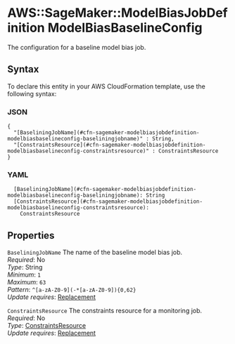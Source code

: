 # AWS::SageMaker::ModelBiasJobDefinition ModelBiasBaselineConfig<a name="aws-properties-sagemaker-modelbiasjobdefinition-modelbiasbaselineconfig"></a>

The configuration for a baseline model bias job\.

## Syntax<a name="aws-properties-sagemaker-modelbiasjobdefinition-modelbiasbaselineconfig-syntax"></a>

To declare this entity in your AWS CloudFormation template, use the following syntax:

### JSON<a name="aws-properties-sagemaker-modelbiasjobdefinition-modelbiasbaselineconfig-syntax.json"></a>

```
{
  "[BaseliningJobName](#cfn-sagemaker-modelbiasjobdefinition-modelbiasbaselineconfig-baseliningjobname)" : String,
  "[ConstraintsResource](#cfn-sagemaker-modelbiasjobdefinition-modelbiasbaselineconfig-constraintsresource)" : ConstraintsResource
}
```

### YAML<a name="aws-properties-sagemaker-modelbiasjobdefinition-modelbiasbaselineconfig-syntax.yaml"></a>

```
  [BaseliningJobName](#cfn-sagemaker-modelbiasjobdefinition-modelbiasbaselineconfig-baseliningjobname): String
  [ConstraintsResource](#cfn-sagemaker-modelbiasjobdefinition-modelbiasbaselineconfig-constraintsresource): 
    ConstraintsResource
```

## Properties<a name="aws-properties-sagemaker-modelbiasjobdefinition-modelbiasbaselineconfig-properties"></a>

`BaseliningJobName`  <a name="cfn-sagemaker-modelbiasjobdefinition-modelbiasbaselineconfig-baseliningjobname"></a>
The name of the baseline model bias job\.  
*Required*: No  
*Type*: String  
*Minimum*: `1`  
*Maximum*: `63`  
*Pattern*: `^[a-zA-Z0-9](-*[a-zA-Z0-9]){0,62}`  
*Update requires*: [Replacement](https://docs.aws.amazon.com/AWSCloudFormation/latest/UserGuide/using-cfn-updating-stacks-update-behaviors.html#update-replacement)

`ConstraintsResource`  <a name="cfn-sagemaker-modelbiasjobdefinition-modelbiasbaselineconfig-constraintsresource"></a>
The constraints resource for a monitoring job\.  
*Required*: No  
*Type*: [ConstraintsResource](aws-properties-sagemaker-modelbiasjobdefinition-constraintsresource.md)  
*Update requires*: [Replacement](https://docs.aws.amazon.com/AWSCloudFormation/latest/UserGuide/using-cfn-updating-stacks-update-behaviors.html#update-replacement)